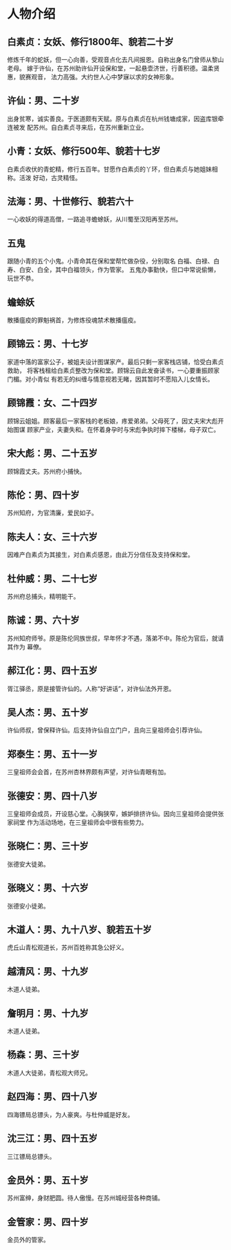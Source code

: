 # 人物介绍

## 白素贞：女妖、修行1800年、貌若二十岁

修炼千年的蛇妖，但一心向善，受观音点化去凡间报恩。自称出身名门曾师从黎山老母。
嫁于许仙，在苏州助许仙开设保和堂，一起悬壶济世，行善积德。温柔贤惠，貌赛观音，
法力高强。大约世人心中梦寐以求的女神形象。

## 许仙：男、二十岁

出身贫寒，诚实善良。于医道颇有天赋。原与白素贞在杭州钱塘成家，因盗库银牵连被发
配苏州。自白素贞寻来后，在苏州重新立业。

## 小青：女妖、修行500年、貌若十七岁

白素贞收伏的青蛇精，修行五百年。甘愿作白素贞的丫环，但白素贞与她姐妹相称。活泼
好动，古灵精怪。

## 法海：男、十世修行、貌若六十

一心收妖的得道高僧，一路追寻蟾蜍妖，从川蜀至汉阳再至苏州。

## 五鬼

跟随小青的五个小鬼。小青命其在保和堂帮忙做杂役，分别取名
白福、白禄、白寿、白安、白全，其中白福领头，作为管家。
五鬼办事勤快，但口中常说偷懒，玩世不恭。

## 蟾蜍妖

散播瘟疫的罪魁祸首，为修炼役魂禁术散播瘟疫。

## 顾锦云：男、十七岁

家道中落的富家公子，被姐夫设计图谋家产。最后只剩一家客栈店铺，恰受白素贞救助，
将客栈租给白素贞整改为保和堂。顾锦云自此发奋读书，一心要重振顾家门楣。对小青似
有若无的纠缠与情意视若无睹，因其暂时不愿陷入儿女情长。

## 顾锦霞：女、二十四岁

顾锦云姐姐。顾客最后一家客栈的老板娘，疼爱弟弟。父母死了，因丈夫宋大彪开始图谋
顾家产业，夫妻失和。在怀着身孕时与宋彪争执时摔下楼梯，母子双亡。

## 宋大彪：男、二十五岁

顾锦霞丈夫。苏州府小捕快。

## 陈伦：男、四十岁

苏州知府，为官清廉，爱民如子。

## 陈夫人：女、三十六岁

因难产白素贞为其接生，对白素贞感恩，由此万分信任及支持保和堂。

## 杜仲威：男、二十七岁

苏州府总捕头，精明能干。

## 陈诚：男、六十岁

苏州知府师爷。原是陈伦同族世叔，早年怀才不遇，落弟不中。陈伦为官后，就请其作为
幕僚。

## 郝江化：男、四十五岁

胥江驿丞，原是接管许仙的。人称“好讲话”，对许仙法外开恩。

## 吴人杰：男、五十岁

许仙师叔，曾保释许仙。后支持许仙自立门户，且向三皇祖师会引荐许仙。

## 郑泰生：男、五十一岁

三皇祖师会会首，在苏州杏林界颇有声望，对许仙青眼有加。

## 张德安：男、四十八岁

三皇祖师会成员，开设慈心堂。心胸狭窄，嫉妒排挤许仙。因向三皇祖师会提供张家祠堂
作为活动场地，在三皇祖师会中很有些势力。

## 张晓仁：男、三十岁

张德安大徒弟。

## 张晓义：男、十六岁

张德安小徒弟。

## 木道人：男、九十八岁、貌若五十岁

虎丘山青松观道长，苏州百姓称其急公好义。

## 越清风：男、十九岁

木道人徒弟。

## 詹明月：男、十九岁

木道人徒弟。

## 杨森：男、三十岁

木道人大徒弟，青松观大师兄。

## 赵四海：男、四十八岁

四海镖局总镖头，为人豪爽。与杜仲威是好友。

## 沈三江：男、四十五岁

三江镖局总镖头。

## 金员外：男、五十岁

苏州富绅，身财肥圆。待人傲慢。在苏州城经营各种商铺。

## 金管家：男、四十岁

金员外的管家。
